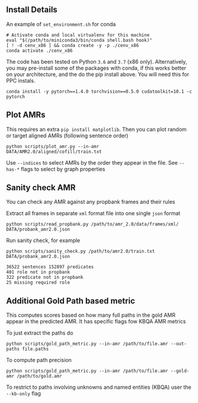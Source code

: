 ## Install Details

An example of `set_environment.sh` for conda
```
# Activate conda and local virtualenv for this machine
eval "$(/path/to/miniconda3/bin/conda shell.bash hook)"
[ ! -d cenv_x86 ] && conda create -y -p ./cenv_x86
conda activate ./cenv_x86
```

The code has been tested on Python `3.6` and `3.7` (x86 only). Alternatively,
you may pre-install some of the packages with conda, if this works better on
your architecture, and the do the pip install above. You will need this for PPC
instals.
```
conda install -y pytorch==1.4.0 torchvision==0.5.0 cudatoolkit=10.1 -c pytorch
```

## Plot AMRs

This requires an extra `pip install matplotlib`. Then you can plot random or
target aligned AMRs (following sentence order)

```
python scripts/plot_amr.py --in-amr DATA/AMR2.0/aligned/cofill/train.txt
```

Use `--indices` to select AMRs by the order they appear in the file. See
`--has-*` flags to select by graph properties

## Sanity check AMR 

You can check any AMR against any propbank frames and their rules

Extract all frames in separate `xml` format file into one single `json` format
```
python scripts/read_propbank.py /path/to/amr_2.0/data/frames/xml/ DATA/probank_amr2.0.json
```

Run sanity check, for example
```
python scripts/sanity_check.py /path/to/amr2.0/train.txt DATA/probank_amr2.0.json

36522 sentences 152897 predicates
401 role not in propbank
322 predicate not in propbank
25 missing required role
```

## Additional Gold Path based metric

This computes scores based on how many full paths in the gold AMR appear
in the predicted AMR. It has specific flags fow KBQA AMR metrics

To just extract the paths do
```
python scripts/gold_path_metric.py --in-amr /path/to/file.amr --out-paths file.paths
```

To compute path precision
```
python scripts/gold_path_metric.py --in-amr /path/to/file.amr --gold-amr /path/to/gold.amr
```

To restrict to paths involving unknowns and named entities (KBQA) user the `--kb-only` flag
